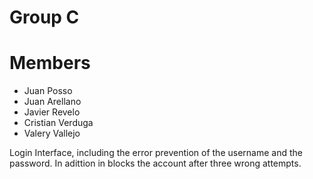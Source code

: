 # Group C
# Members
- Juan Posso
- Juan Arellano
- Javier Revelo
- Cristian Verduga
- Valery Vallejo

Login Interface, including the error prevention of the username and the password. In adittion in blocks the account after three wrong attempts.
